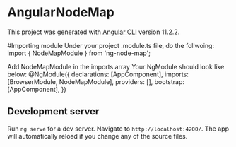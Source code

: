 # AngularNodeMap

This project was generated with [Angular CLI](https://github.com/angular/angular-cli) version 11.2.2.

#Importing module
Under your project .module.ts file, do the follwoing:
import { NodeMapModule } from 'ng-node-map';

Add NodeMapModule in the imports array
Your NgModule should look like below:
@NgModule({
declarations: [AppComponent],
imports: [BrowserModule, NodeMapModule],
providers: [],
bootstrap: [AppComponent],
})

## Development server

Run `ng serve` for a dev server. Navigate to `http://localhost:4200/`. The app will automatically reload if you change any of the source files.
